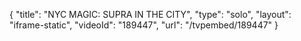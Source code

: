 {
    "title": "NYC MAGIC: SUPRA IN THE CITY",
    "type": "solo",
    "layout": "iframe-static",
    "videoId": "189447",
    "url": "\/tvpembed\/189447"
}